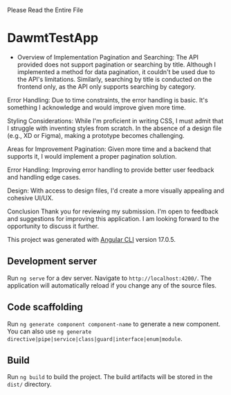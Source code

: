 Please Read the Entire File
# DawmtTestApp
- Overview of Implementation
Pagination and Searching: The API provided does not support pagination or searching by title. Although I implemented a method for data pagination, it couldn't be used due to the API's limitations. Similarly, searching by title is conducted on the frontend only, as the API only supports searching by category.

Error Handling: Due to time constraints, the error handling is basic. It's something I acknowledge and would improve given more time.

Styling Considerations: While I'm proficient in writing CSS, I must admit that I struggle with inventing styles from scratch. In the absence of a design file (e.g., XD or Figma), making a prototype becomes challenging.

Areas for Improvement
Pagination: Given more time and a backend that supports it, I would implement a proper pagination solution.

Error Handling: Improving error handling to provide better user feedback and handling edge cases.

Design: With access to design files, I'd create a more visually appealing and cohesive UI/UX.

Conclusion
Thank you for reviewing my submission. I'm open to feedback and suggestions for improving this application. I am looking forward to the opportunity to discuss it further.




This project was generated with [Angular CLI](https://github.com/angular/angular-cli) version 17.0.5.

## Development server

Run `ng serve` for a dev server. Navigate to `http://localhost:4200/`. The application will automatically reload if you change any of the source files.

## Code scaffolding

Run `ng generate component component-name` to generate a new component. You can also use `ng generate directive|pipe|service|class|guard|interface|enum|module`.

## Build

Run `ng build` to build the project. The build artifacts will be stored in the `dist/` directory.

